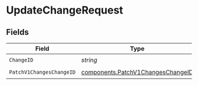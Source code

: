 # UpdateChangeRequest


## Fields

| Field                                                                                  | Type                                                                                   | Required                                                                               | Description                                                                            |
| -------------------------------------------------------------------------------------- | -------------------------------------------------------------------------------------- | -------------------------------------------------------------------------------------- | -------------------------------------------------------------------------------------- |
| `ChangeID`                                                                             | *string*                                                                               | :heavy_check_mark:                                                                     | N/A                                                                                    |
| `PatchV1ChangesChangeID`                                                               | [components.PatchV1ChangesChangeID](../../models/components/patchv1changeschangeid.md) | :heavy_check_mark:                                                                     | N/A                                                                                    |